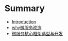 # Summary

* [Introduction](README.md)
* [why微服务改造](why-microservice.md)
* [微服务核心框架选型与开发](chapter1.md)

